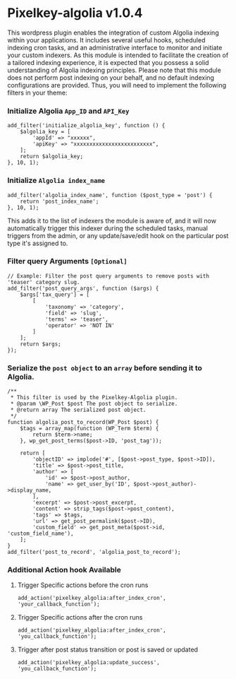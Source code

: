 # Pixelkey-algolia v1.0.4

This wordpress plugin enables the integration of custom Algolia indexing within your applications. It includes several useful hooks, scheduled indexing cron tasks, and an administrative interface to monitor and initiate your custom indexers. As this module is intended to facilitate the creation of a tailored indexing experience, it is expected that you possess a solid understanding of Algolia indexing principles. Please note that this module does not perform post indexing on your behalf, and no default indexing configurations are provided. Thus, you will need to implement the following filters in your theme:

### Initialize Algolia ``` App_ID ``` and ``` API_Key ```

```
add_filter('initialize_algolia_key', function () {
    $algolia_key = [
        'appId' => "xxxxxx",
        'apiKey' => "xxxxxxxxxxxxxxxxxxxxxxxxx",
    ];
    return $algolia_key;
}, 10, 1);

```
### Initialize `Algolia index_name`

```
add_filter('algolia_index_name', function ($post_type = 'post') {
    return 'post_index_name';
}, 10, 1);

```
This adds it to the list of indexers the module is aware of, and it will now automatically trigger this indexer during the scheduled tasks, manual triggers from the admin, or any update/save/edit hook on the particular post type it's assigned to.

### Filter query Arguments `[Optional]`

```
// Example: Filter the post query arguments to remove posts with 'teaser' category slug.
add_filter('post_query_args', function ($args) {
    $args['tax_query'] = [
        [
            'taxonomy' => 'category',
            'field' => 'slug',
            'terms' => 'teaser',
            'operator' => 'NOT IN'
        ]
    ];
    return $args;
});

```

### Serialize the `post object` to an `array` before sending it to Algolia.

```
/**
 * This filter is used by the Pixelkey-Algolia plugin.
 * @param \WP_Post $post The post object to serialize.
 * @return array The serialized post object.
 */
function algolia_post_to_record(WP_Post $post) {
    $tags = array_map(function (WP_Term $term) {
        return $term->name;
    }, wp_get_post_terms($post->ID, 'post_tag'));

    return [
        'objectID' => implode('#', [$post->post_type, $post->ID]),
        'title' => $post->post_title,
        'author' => [
            'id' => $post->post_author,
            'name' => get_user_by('ID', $post->post_author)->display_name,
        ],
        'excerpt' => $post->post_excerpt,
        'content' => strip_tags($post->post_content),
        'tags' => $tags,
        'url' => get_post_permalink($post->ID),
        'custom_field' => get_post_meta($post->id, 'custom_field_name'),
    ];
}
add_filter('post_to_record', 'algolia_post_to_record');

```

### Additional Action hook Available
1. Trigger Specific actions before the cron runs

     ``` add_action('pixelkey_algolia:after_index_cron', 'your_callback_function'); ```

2. Trigger Specific actions after the cron runs


    ``` add_action('pixelkey_algolia:after_index_cron', 'you_callback_function'); ```

3. Trigger after post status transition or post is saved or updated

    ``` add_action('pixelkey_algolia:update_success', 'you_callback_function'); ```
